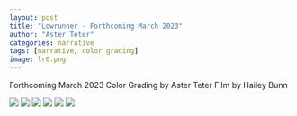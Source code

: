 ```yaml
---
layout: post
title: "Lowrunner - Forthcoming March 2023"
author: "Aster Teter"
categories: narrative
tags: [narrative, color grading]
image: lr6.png
---
```

Forthcoming March 2023
Color Grading by Aster Teter
Film by Hailey Bunn

<img src="{{site.baseurl}}/assets/img/lr.png">
<img src="{{site.baseurl}}/assets/img/lr1.png">
<img src="{{site.baseurl}}/assets/img/lr2.png">
<img src="{{site.baseurl}}/assets/img/lr3.png">
<img src="{{site.baseurl}}/assets/img/lr4.png">
<img src="{{site.baseurl}}/assets/img/lr5.png">